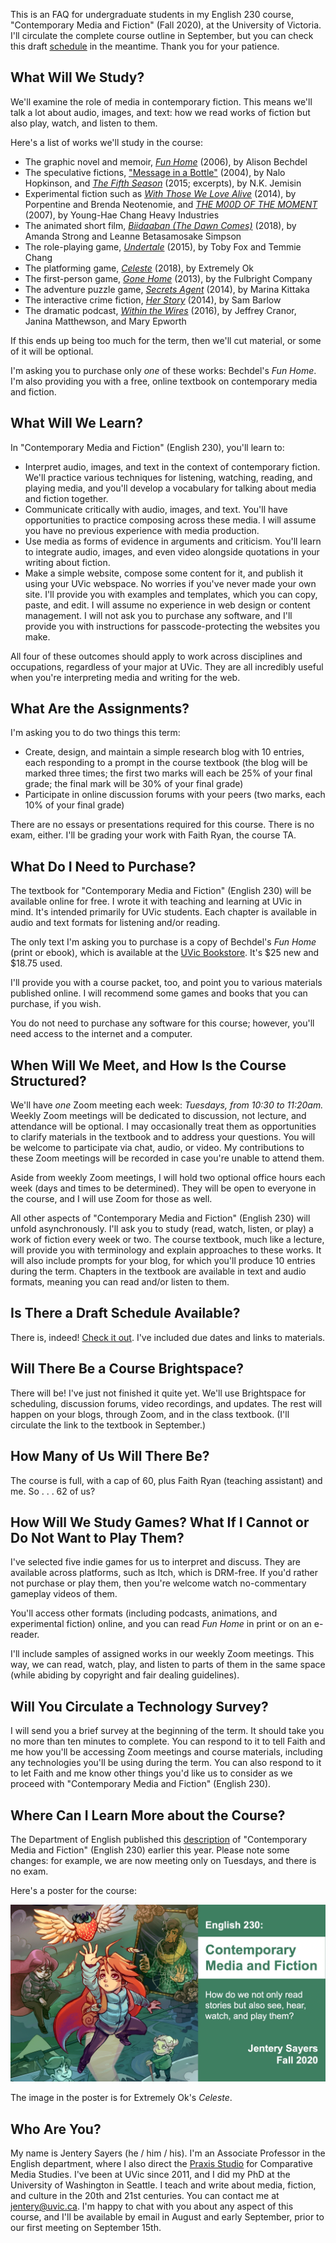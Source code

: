 This is an FAQ for undergraduate students in my English 230 course, "Contemporary Media and Fiction" (Fall 2020), at the University of Victoria. I'll circulate the complete course outline in September, but you can check this draft [schedule](schedule.html) in the meantime. Thank you for your patience.  

## What Will We Study? 

We'll examine the role of media in contemporary fiction. This means we'll talk a lot about audio, images, and text: how we read works of fiction but also play, watch, and listen to them. 

Here's a list of works we'll study in the course:

* The graphic novel and memoir, [*Fun Home*](http://www.houghtonmifflinbooks.com/booksellers/press_release/bechdel/) (2006), by Alison Bechdel 
* The speculative fictions, ["Message in a Bottle"](https://tachyonpublications.com/product/falling-love-hominids/) (2004), by Nalo Hopkinson, and [*The Fifth Season*](https://www.orbitbooks.net/orbit-excerpts/the-fifth-season/) (2015; excerpts), by N.K. Jemisin  
* Experimental fiction such as [*With Those We Love Alive*](http://collection.eliterature.org/3/work.html?work=with-those-we-love-alive) (2014), by Porpentine and Brenda Neotenomie, and [*THE M00D OF THE MOMENT*](https://www.yhchang.com/THE_MOOD_OF_THE_MOMENT_V.html) (2007), by Young-Hae Chang Heavy Industries
* The animated short film, [*Biidaaban (The Dawn Comes)*](https://www.youtube.com/watch?v=vWjnYKyiUB8) (2018), by Amanda Strong and Leanne Betasamosake Simpson 
* The role-playing game, [*Undertale*](https://undertale.com/) (2015), by Toby Fox and Temmie Chang
* The platforming game, [*Celeste*](http://www.celestegame.com/) (2018), by Extremely Ok
* The first-person game, [*Gone Home*](https://gonehome.game/) (2013), by the Fulbright Company 
* The adventure puzzle game, [*Secrets Agent*](https://even-kei.itch.io/secrets-agent) (2014), by Marina Kittaka 
* The interactive crime fiction, [*Her Story*](http://www.herstorygame.com/about/) (2014), by Sam Barlow 
* The dramatic podcast, [*Within the Wires*](http://www.nightvalepresents.com/withinthewires) (2016), by Jeffrey Cranor, Janina Matthewson, and Mary Epworth 

If this ends up being too much for the term, then we'll cut material, or some of it will be optional. 

I'm asking you to purchase only *one* of these works: Bechdel's *Fun Home*. I'm also providing you with a free, online textbook on contemporary media and fiction.

## What Will We Learn? 

In "Contemporary Media and Fiction" (English 230),  you'll learn to: 

* Interpret audio, images, and text in the context of contemporary fiction. We'll practice various techniques for listening, watching, reading, and playing media, and you'll develop a vocabulary for talking about media and fiction together.  
* Communicate critically with audio, images, and text. You'll have opportunities to practice composing across these media. I will assume you have no previous experience with media production.  
* Use media as forms of evidence in arguments and criticism. You'll learn to integrate audio, images, and even video alongside quotations in your writing about fiction. 
* Make a simple website, compose some content for it, and publish it using your UVic webspace. No worries if you've never made your own site. I'll provide you with examples and templates, which you can copy, paste, and edit. I will assume no experience in web design or content management. I will not ask you to purchase any software, and I'll provide you with instructions for passcode-protecting the websites you make. 

All four of these outcomes should apply to work across disciplines and occupations, regardless of your major at UVic. They are all incredibly useful when you're interpreting media and writing for the web.

## What Are the Assignments? 

I'm asking you to do two things this term: 

* Create, design, and maintain a simple research blog with 10 entries, each responding to a prompt in the course textbook (the blog will be marked three times; the first two marks will each be 25% of your final grade; the final mark will be 30% of your final grade) 
* Participate in online discussion forums with your peers (two marks, each 10% of your final grade)

There are no essays or presentations required for this course. There is no exam, either. I'll be grading your work with Faith Ryan, the course TA. 

## What Do I Need to Purchase? 

The textbook for "Contemporary Media and Fiction" (English 230) will be available online for free. I wrote it with teaching and learning at UVic in mind. It's intended primarily for UVic students. Each chapter is available in audio and text formats for listening and/or reading. 

The only text I'm asking you to purchase is a copy of Bechdel's *Fun Home* (print or ebook), which is available at the [UVic Bookstore](https://www.uvicbookstore.ca/text/book/9780618871711?course_id=10001). It's $25 new and $18.75 used. 

I'll provide you with a course packet, too, and point you to various materials published online. I will recommend some games and books that you can purchase, if you wish.

You do not need to purchase any software for this course; however, you'll need access to the internet and a computer. 

## When Will We Meet, and How Is the Course Structured? 

We'll have *one* Zoom meeting each week: *Tuesdays, from 10:30 to 11:20am.* Weekly Zoom meetings will be dedicated to discussion, not lecture, and attendance will be optional. I may occasionally treat them as opportunities to clarify materials in the textbook and to address your questions. You will be welcome to participate via chat, audio, or video. My contributions to these Zoom meetings will be recorded in case you're unable to attend them.  

Aside from weekly Zoom meetings, I will hold two optional office hours each week (days and times to be determined). They will be open to everyone in the course, and I will use Zoom for those as well.  

All other aspects of "Contemporary Media and Fiction" (English 230) will unfold asynchronously. I'll ask you to study (read, watch, listen, or play) a work of fiction every week or two. The course textbook, much like a lecture, will provide you with terminology and explain approaches to these works. It will also include prompts for your blog, for which you'll produce 10 entries during the term. Chapters in the textbook are available in text and audio formats, meaning you can read and/or listen to them.  

## Is There a Draft Schedule Available? 

There is, indeed! [Check it out](schedule.html). I've included due dates and links to materials. 

## Will There Be a Course Brightspace? 

There will be! I've just not finished it quite yet. We'll use Brightspace for scheduling, discussion forums, video recordings, and updates. The rest will happen on your blogs, through Zoom, and in the class textbook. (I'll circulate the link to the textbook in September.) 

## How Many of Us Will There Be? 

The course is full, with a cap of 60, plus Faith Ryan (teaching assistant) and me. So . . . 62 of us? 

## How Will We Study Games? What If I Cannot or Do Not Want to Play Them?  

I've selected five indie games for us to interpret and discuss. They are available across platforms, such as Itch, which is DRM-free. If you'd rather not purchase or play them, then you're welcome watch no-commentary gameplay videos of them. 

You'll access other formats (including podcasts, animations, and experimental fiction) online, and you can read *Fun Home* in print or on an e-reader.

I'll include samples of assigned works in our weekly Zoom meetings. This way, we can read, watch, play, and listen to parts of them in the same space (while abiding by copyright and fair dealing guidelines).  

## Will You Circulate a Technology Survey? 

I will send you a brief survey at the beginning of the term. It should take you no more than ten minutes to complete. You can respond to it to tell Faith and me how you'll be accessing Zoom meetings and course materials, including any technologies you'll be using during the term. You can also respond to it to let Faith and me know other things you'd like us to consider as we proceed with "Contemporary Media and Fiction" (English 230). 

## Where Can I Learn More about the Course? 

The Department of English published this [description](https://www.uvic.ca/humanities/english/assets/docs/Course%20Descriptions/230-sayers--fall-2020.pdf) of "Contemporary Media and Fiction" (English 230) earlier this year. Please note some changes: for example, we are now meeting only on Tuesdays, and there is no exam. 

Here's a poster for the course: 

![Poster](230.jpg)

The image in the poster is for Extremely Ok's *Celeste*. 

## Who Are You? 

My name is Jentery Sayers (he / him / his). I'm an Associate Professor in the English department, where I also direct the [Praxis Studio](https://uvicpraxis.github.io/) for Comparative Media Studies. I've been at UVic since 2011, and I did my PhD at the University of Washington in Seattle. I teach and write about media, fiction, and culture in the 20th and 21st centuries. You can contact me at [jentery@uvic.ca](mailto:jentery@uvic.ca). I'm happy to chat with you about any aspect of this course, and I'll be available by email in August and early September, prior to our first meeting on September 15th.  
